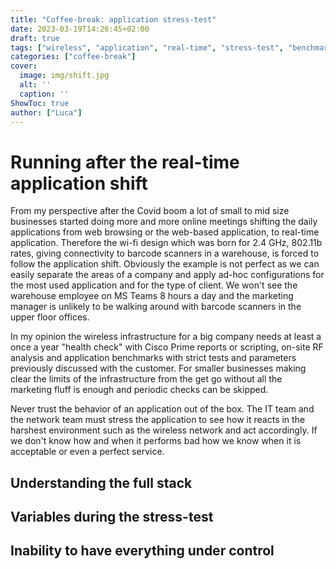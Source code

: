 ```yaml
---
title: "Coffee-break: application stress-test"
date: 2023-03-19T14:26:45+02:00
draft: true
tags: ["wireless", "application", "real-time", "stress-test", "benchmark", "design"]
categories: ["coffee-break"]
cover:
  image: img/shift.jpg
  alt: ''
  caption: ''
ShowToc: true
author: ["Luca"]
---
```

# Running after the real-time application shift
From my perspective after the Covid boom a lot of small to mid size businesses started doing more and more online meetings shifting the daily applications from web browsing or the web-based application, to real-time application. Therefore the wi-fi design which was born for 2.4 GHz, 802.11b rates, giving connectivity to barcode scanners in a warehouse, is forced to follow the application shift. Obviously the example is not perfect as we can easily separate the areas of a company and apply ad-hoc configurations for the most used application and for the type of client. We won't see the warehouse employee on MS Teams 8 hours a day and the marketing manager is unlikely to be walking around with barcode scanners in the upper floor offices.

In my opinion the wireless infrastructure for a big company needs at least a once a year "health check" with Cisco Prime reports or scripting, on-site RF analysis and application benchmarks with strict tests and parameters previously discussed with the customer. For smaller businesses making clear the limits of the infrastructure from the get go without all the marketing fluff is enough and periodic checks can be skipped.

Never trust the behavior of an application out of the box. The IT team and the network team must stress the application to see how it reacts in the harshest environment such as the wireless network and act accordingly. If we don't know how and when it performs bad how we know when it is acceptable or even a perfect service.

## Understanding the full stack

## Variables during the stress-test

## Inability to have everything under control

